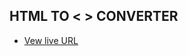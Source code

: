 ## HTML TO &lt; &gt; CONVERTER

- [Vew live URL](https://nazmulhasanshefat.github.io/html_lt_gt_converter/)

